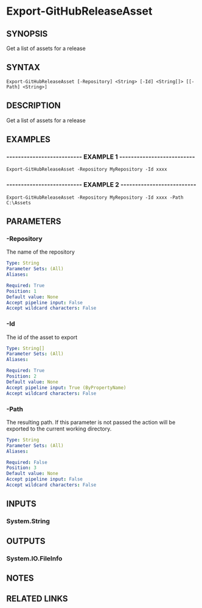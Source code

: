 # Export-GitHubReleaseAsset

## SYNOPSIS
Get a list of assets for a release

## SYNTAX

```
Export-GitHubReleaseAsset [-Repository] <String> [-Id] <String[]> [[-Path] <String>]
```

## DESCRIPTION
Get a list of assets for a release

## EXAMPLES

### -------------------------- EXAMPLE 1 --------------------------
```
Export-GitHubReleaseAsset -Repository MyRepository -Id xxxx
```

### -------------------------- EXAMPLE 2 --------------------------
```
Export-GitHubReleaseAsset -Repository MyRepository -Id xxxx -Path C:\Assets
```

## PARAMETERS

### -Repository
The name of the repository

```yaml
Type: String
Parameter Sets: (All)
Aliases: 

Required: True
Position: 1
Default value: None
Accept pipeline input: False
Accept wildcard characters: False
```

### -Id
The id of the asset to export

```yaml
Type: String[]
Parameter Sets: (All)
Aliases: 

Required: True
Position: 2
Default value: None
Accept pipeline input: True (ByPropertyName)
Accept wildcard characters: False
```

### -Path
The resulting path.
If this parameter is not passed the action will be exported to
the current working directory.

```yaml
Type: String
Parameter Sets: (All)
Aliases: 

Required: False
Position: 3
Default value: None
Accept pipeline input: False
Accept wildcard characters: False
```

## INPUTS

### System.String

## OUTPUTS

### System.IO.FileInfo

## NOTES

## RELATED LINKS

